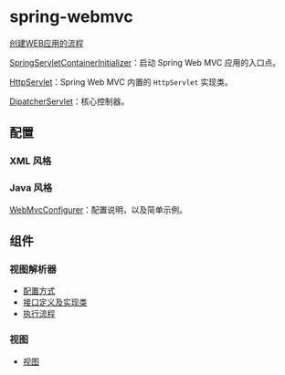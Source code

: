 # spring-webmvc

[创建WEB应用的流程](编程语言/Java/Javalang/Spring生态系统/modules/spring-webmvc/创建WEB应用流程.md)

[SpringServletContainerInitializer](编程语言/Java/Javalang/Spring生态系统/modules/spring-webmvc/SpringServletContainerInitializer.md)：启动 Spring Web MVC 应用的入口点。

[HttpServlet](编程语言/Java/Javalang/Spring生态系统/modules/spring-webmvc/HttpServlet.md)：Spring Web MVC 内置的 `HttpServlet` 实现类。

[DipatcherServlet](编程语言/Java/Javalang/Spring生态系统/modules/spring-webmvc/DispatcherServlet.md)：核心控制器。



## 配置

### XML 风格

### Java 风格

[WebMvcConfigurer](编程语言/Java/Javalang/Spring生态系统/modules/spring-webmvc/WebMvcConfigurer.md)：配置说明，以及简单示例。

## 组件

### 视图解析器

* [配置方式](编程语言/Java/Javalang/Spring生态系统/modules/spring-webmvc/ViewResolver-配置方案.md)
* [接口定义及实现类](编程语言/Java/Javalang/Spring生态系统/modules/spring-webmvc/ViewResolver.md)
* [执行流程](编程语言/Java/Javalang/Spring生态系统/modules/spring-webmvc/ViewResolver-resolveViewName.md)

### 视图

* [视图](编程语言/Java/Javalang/Spring生态系统/modules/spring-webmvc/View.md)

